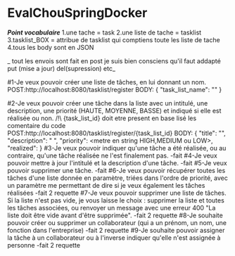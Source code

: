 # EvalChouSpringDocker
_**Point vocabulaire**_
1.une tache = task
2.une liste de tache = tasklist
3.tasklist_BOX = attribue de tasklist qui comptiens toute les liste de tache
4.tous les body sont en JSON

_ tout les envois sont fait en post je suis bien consciens qu'il faut addapté put (mise a jour) del(supression) etc_

#1-Je veux pouvoir créer une liste de tâches, en lui donnant un nom.
POST:http://localhost:8080/tasklist/register
BODY:
{
"task_list_name": "<mettre du texte ici>"
}

#2-Je veux pouvoir créer une tâche dans la liste avec un intitulé, une description, une priorité (HAUTE, MOYENNE, BASSE) et indiqué si elle est réalisée ou non.
/!\ {task_list_id} doit etre present en base lisé les comentaire du code
POST:http://localhost:8080/tasklist/register/{task_list_id}
BODY:
{
"title": "<mettre du texte ici>",
"description": "<mettre du texte ici> ",
"priority": <metre en string HIGH,MEDIUM ou LOW>,
"realized": <mettre true ou false>
}
#3-Je veux pouvoir indiquer qu'une tâche a été réalisée, ou au contraire, qu'une tâche réalisée ne l'est finalement pas.
-fait
#4-Je veux pouvoir mettre à jour l'intitulé et la description d'une tâche.
-fait
#5-Je veux pouvoir supprimer une tâche.
-fait
#6-Je veux pouvoir récupérer toutes les tâches d'une liste donnée en paramètre, triées dans l'ordre de priorité, avec un paramètre me permettant de dire si je veux également les tâches réalisées
-fait 2 requette
#7-Je veux pouvoir supprimer une liste de tâches. Si la liste n'est pas vide, je vous laisse le choix : supprimer la liste et toutes les tâches associées, ou renvoyer un message avec une erreur 400 "La liste doit être vide avant d'être supprimée".
-fait 2 requette
#8-Je souhaite pouvoir créer ou supprimer un collaborateur (qui a un prénom, un nom, une fonction dans l'entreprise)
-fait 2 requette
#9-Je souhaite pouvoir assigner la tâche à un collaborateur ou à l'inverse indiquer qu'elle n'est assignée à personne
-fait 2 requette